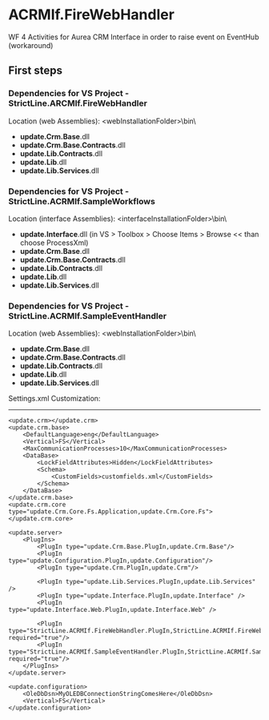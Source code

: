 # ACRMIf.FireWebHandler
WF 4 Activities for Aurea CRM Interface in order to raise event on EventHub (workaround)

## First steps

### Dependencies for VS Project - StrictLine.ARCMIf.FireWebHandler
Location (web Assemblies): \<webInstallationFolder\>\bin\
- **update.Crm.Base**.dll
- **update.Crm.Base.Contracts**.dll
- **update.Lib.Contracts**.dll
- **update.Lib**.dll
- **update.Lib.Services**.dll

### Dependencies for VS Project - StrictLine.ACRMIf.SampleWorkflows
Location (interface Assemblies): \<interfaceInstallationFolder\>\bin\
- **update.Interface**.dll (in VS > Toolbox > Choose Items > Browse << than choose ProcessXml)
- **update.Crm.Base**.dll
- **update.Crm.Base.Contracts**.dll
- **update.Lib.Contracts**.dll
- **update.Lib**.dll
- **update.Lib.Services**.dll

### Dependencies for VS Project - StrictLine.ACRMIf.SampleEventHandler
Location (web Assemblies): \<webInstallationFolder\>\bin\
- **update.Crm.Base**.dll
- **update.Crm.Base.Contracts**.dll
- **update.Lib.Contracts**.dll
- **update.Lib**.dll
- **update.Lib.Services**.dll

Settings.xml Customization:
_________________________________
	<update.crm></update.crm>
	<update.crm.base>
		<DefaultLanguage>eng</DefaultLanguage>
		<Vertical>FS</Vertical>
		<MaxCommunicationProcesses>10</MaxCommunicationProcesses>
		<DataBase>
			<LockFieldAttributes>Hidden</LockFieldAttributes>
			<Schema>
				<CustomFields>customfields.xml</CustomFields>
			</Schema>
		</DataBase>		
	</update.crm.base>
	<update.crm.core type="update.Crm.Core.Fs.Application,update.Crm.Core.Fs">
	</update.crm.core>
	
	<update.server>
		<PlugIns>
			<PlugIn type="update.Crm.Base.PlugIn,update.Crm.Base"/>
			<PlugIn type="update.Configuration.PlugIn,update.Configuration"/>
			<PlugIn type="update.Crm.PlugIn,update.Crm"/>			
			
			<PlugIn type="update.Lib.Services.PlugIn,update.Lib.Services" />
			<PlugIn type="update.Interface.PlugIn,update.Interface" />
			<PlugIn type="update.Interface.Web.PlugIn,update.Interface.Web" />
			
			<PlugIn type="StrictLine.ACRMIf.FireWebHandler.PlugIn,StrictLine.ACRMIf.FireWebHandler" required="true"/>
			<PlugIn type="StrictLine.ACRMIf.SampleEventHandler.PlugIn,StrictLine.ACRMIf.SampleEventHandler" required="true"/>
		</PlugIns>
	</update.server>
	
	<update.configuration>
		<OleDbDsn>MyOLEDBConnectionStringComesHere</OleDbDsn>
		<Vertical>FS</Vertical>
	</update.configuration>	

